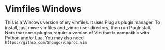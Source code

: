 # Vimfiles Windows

This is a Windows version of my vimfiles. It uses Plug as plugin manager.
To install, just move vimfiles and \_vimrc user directory, then run 
PlugInstall. Note that some plugins require a version of Vim that
is compatible with Python and/or Lua. You may also need 
`https://github.com/Shougo/vimproc.vim`
